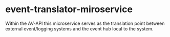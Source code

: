 # event-translator-miroservice

Within the AV-API this microservice serves as the translation point between external event/logging systems and the event hub local to the system. 


